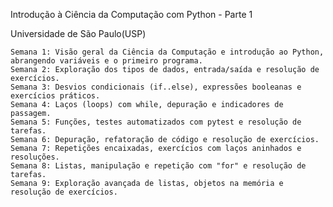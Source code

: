Introdução à Ciência da Computação com Python - Parte 1

Universidade de São Paulo(USP)

    Semana 1: Visão geral da Ciência da Computação e introdução ao Python, abrangendo variáveis e o primeiro programa.
    Semana 2: Exploração dos tipos de dados, entrada/saída e resolução de exercícios.
    Semana 3: Desvios condicionais (if..else), expressões booleanas e exercícios práticos.
    Semana 4: Laços (loops) com while, depuração e indicadores de passagem.
    Semana 5: Funções, testes automatizados com pytest e resolução de tarefas.
    Semana 6: Depuração, refatoração de código e resolução de exercícios.
    Semana 7: Repetições encaixadas, exercícios com laços aninhados e resoluções.
    Semana 8: Listas, manipulação e repetição com "for" e resolução de tarefas.
    Semana 9: Exploração avançada de listas, objetos na memória e resolução de exercícios.
